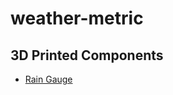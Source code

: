 # weather-metric

## 3D Printed Components
* [Rain Gauge](https://www.printables.com/model/130513-rain-gauge)
